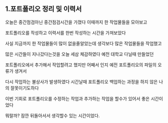 ## 1.포트폴리오 정리 및 이력서
오늘은 중간점검아닌 중간점검시간을 가졌다 이때까지 한 작업물들을 모아보고 

포트폴리오를 작성하고 이력서를 한번 작성하는 시간을 가져보았다 

사실 지금까지 한 작업물들이 많이 없을줄알았는데 생각보다 많은 작업물들을 작업했고

많은 시간들이 지나갔다는것을 오늘 세삼 체감하였다 예전 대학교 다닐때 만들었던 

포트폴리오에서 추가해서 작업할려고 했지만 어째서 인지 예전 포트폴리오의 파일의 오류가 생겨서

다시 작업하는 불상사가 발생하였다 시간날때 포트폴리오 백업하는 과정을 하지 않은 나의 잘못이기도하다 

이번 기회로 포트폴리오를 수정하는 작업과 추가하는 작업을 할수가 있어서 좋은 시간이었다 

뭐랄까? 잠깐 뒤돌아서서 생각할수 있는 시간이었다.
